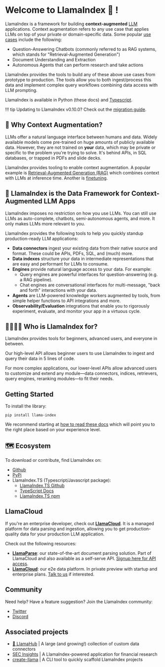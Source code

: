 <script src="https://cdn.jsdelivr.net/npm/marked/marked.min.js"></script>

# Welcome to LlamaIndex 🦙 !

LlamaIndex is a framework for building **context-augmented** [LLM](https://en.wikipedia.org/wiki/Large_language_model) applications. Context augmentation refers to any use case that applies LLMs on top of your private or domain-specific data. Some popular [use cases](./use_cases/index.md) include the following:

- Question-Answering Chatbots (commonly referred to as RAG systems, which stands for "Retrieval-Augmented Generation")
- Document Understanding and Extraction
- Autonomous Agents that can perform research and take actions


LlamaIndex provides the tools to build any of these above use cases from prototype to production. The tools allow you to both ingest/process this data and implement complex query workflows combining data access with LLM prompting.

LlamaIndex is available in Python (these docs) and [Typescript](https://ts.llamaindex.ai/).

!!! tip
    Updating to LlamaIndex v0.10.0? Check out the [migration guide](./getting_started/v0_10_0_migration.md).

## 🚀 Why Context Augmentation?

LLMs offer a natural language interface between humans and data. Widely available models come pre-trained on huge amounts of publicly available data. However, they are not trained on **your** data, which may be private or specific to the problem you're trying to solve. It's behind APIs, in SQL databases, or trapped in PDFs and slide decks.

LlamaIndex provides tooling to enable context augmentation. A popular example is [Retrieval-Augmented Generation (RAG)](./getting_started/concepts.md) which combines context with LLMs at inference time. Another is [finetuning](./use_cases/fine_tuning.md).

## 🦙 LlamaIndex is the Data Framework for Context-Augmented LLM Apps

LlamaIndex imposes no restriction on how you use LLMs. You can still use LLMs as auto-complete, chatbots, semi-autonomous agents, and more. It only makes LLMs more relevant to you.

LlamaIndex provides the following tools to help you quickly standup production-ready LLM applications:

- **Data connectors** ingest your existing data from their native source and format. These could be APIs, PDFs, SQL, and (much) more.
- **Data indexes** structure your data in intermediate representations that are easy and performant for LLMs to consume.
- **Engines** provide natural language access to your data. For example:
    - Query engines are powerful interfaces for question-answering (e.g. a RAG pipeline).
    - Chat engines are conversational interfaces for multi-message, "back and forth" interactions with your data.
- **Agents** are LLM-powered knowledge workers augmented by tools, from simple helper functions to API integrations and more.
- **Observability/Evaluation** integrations that enable you to rigorously experiment, evaluate, and monitor your app in a virtuous cycle.

## 👨‍👩‍👧‍👦 Who is LlamaIndex for?

LlamaIndex provides tools for beginners, advanced users, and everyone in between.

Our high-level API allows beginner users to use LlamaIndex to ingest and query their data in 5 lines of code.

For more complex applications, our lower-level APIs allow advanced users to customize and extend any module—data connectors, indices, retrievers, query engines, reranking modules—to fit their needs.

## Getting Started

To install the library:

`pip install llama-index`

We recommend starting at [how to read these docs](./getting_started/reading.md) which will point you to the right place based on your experience level.

## 🗺️ Ecosystem

To download or contribute, find LlamaIndex on:

- [Github](https://github.com/run-llama/llama_index)
- [PyPi](https://pypi.org/project/llama-index/)
- LlamaIndex.TS (Typescript/Javascript package):
    - [LlamaIndex.TS Github](https://github.com/run-llama/LlamaIndexTS)
    - [TypeScript Docs](https://ts.llamaindex.ai/)
    - [LlamaIndex.TS npm](https://www.npmjs.com/package/llamaindex)

## LlamaCloud

If you're an enterprise developer, check out [**LlamaCloud**](https://www.llamaindex.ai/enterprise). It is a managed platform for data parsing and ingestion, allowing
you to get production-quality data for your production LLM application.

Check out the following resources:

- [**LlamaParse**](./llama_cloud/llama_parse.md): our state-of-the-art document parsing solution. Part of LlamaCloud and also available as a self-serve API. [Signup here for API access](https://cloud.llamaindex.ai/).
- [**LlamaCloud**](./llama_cloud/index.md): our e2e data platform. In private preview with startup and enterprise plans. [Talk to us](https://www.llamaindex.ai/contact) if interested.

## Community

Need help? Have a feature suggestion? Join the LlamaIndex community:

- [Twitter](https://twitter.com/llama_index)
- [Discord](https://discord.gg/dGcwcsnxhU)

## Associated projects

- [🏡 LlamaHub](https://llamahub.ai) | A large (and growing!) collection of custom data connectors
- [SEC Insights](https://secinsights.ai) | A LlamaIndex-powered application for financial research
- [create-llama](https://www.npmjs.com/package/create-llama) | A CLI tool to quickly scaffold LlamaIndex projects
